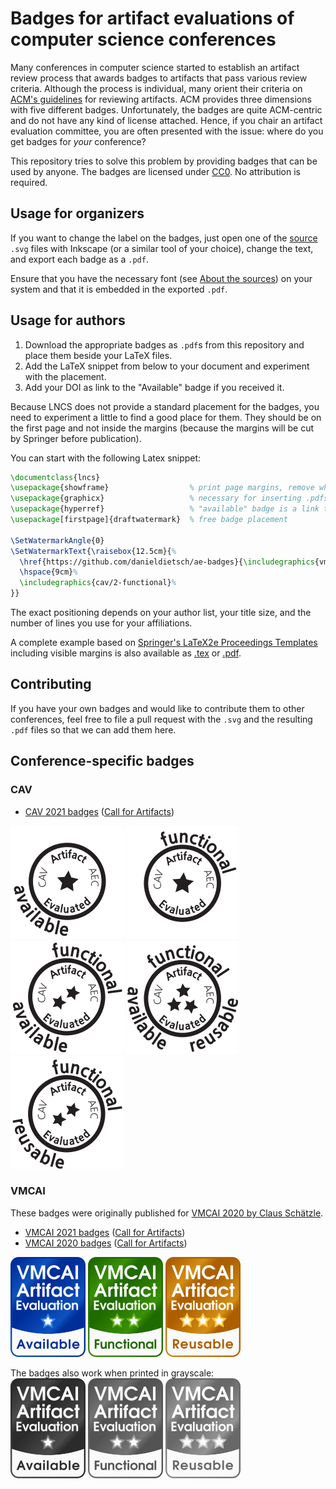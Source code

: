 # Badges for artifact evaluations of computer science conferences
Many conferences in computer science started to establish an artifact review process that awards badges to artifacts that pass various review criteria. Although the process is individual, many orient their criteria on [ACM's guidelines](https://www.acm.org/publications/policies/artifact-review-badging) for reviewing artifacts. ACM provides three dimensions with five different badges. Unfortunately, the badges are quite ACM-centric and do not have any kind of license attached. Hence, if you chair an artifact evaluation committee, you are often presented with the issue: where do you get badges for _your_ conference?

This repository tries to solve this problem by providing badges that can be used by anyone. The badges are licensed under [CC0](https://creativecommons.org/publicdomain/zero/1.0/). No attribution is required.


## Usage for organizers
If you want to change the label on the badges, just open one of the [source](src/about-the-sources.md) `.svg` files with Inkscape (or a similar tool of your choice), change the text, and export each badge as a `.pdf`.

Ensure that you have the necessary font (see [About the sources](src/about-the-sources.md)) on your system and that it is embedded in the exported `.pdf`.


## Usage for authors
1. Download the appropriate badges as `.pdf`s from this repository and place them beside your LaTeX files.
2. Add the LaTeX snippet from below to your document and experiment with the placement.
3. Add your DOI as link to the "Available" badge if you received it.

Because LNCS does not provide a standard placement for the badges, you need to experiment a little to find a good place for them.
They should be on the first page and not inside the margins (because the margins will be cut by Springer before publication).

You can start with the following Latex snippet:

```tex
\documentclass{lncs}
\usepackage{showframe}                  % print page margins, remove when positioning is satisfying
\usepackage{graphicx}                   % necessary for inserting .pdfs 
\usepackage{hyperref}                   % "available" badge is a link to the actual DOI 
\usepackage[firstpage]{draftwatermark}  % free badge placement

\SetWatermarkAngle{0}
\SetWatermarkText{\raisebox{12.5cm}{%
  \href{https://github.com/danieldietsch/ae-badges}{\includegraphics{vmcai/1-available}}% 
  \hspace{9cm}%
  \includegraphics{cav/2-functional}%
}}
```

The exact positioning depends on your author list, your title size, and the number of lines you use for your affiliations.

A complete example based on [Springer's LaTeX2e Proceedings Templates](https://www.springer.com/gp/computer-science/lncs/conference-proceedings-guidelines) including visible margins is also available as [.tex](examples/lncs/samplepaper.tex) or [.pdf](examples/lncs/samplepaper.pdf).


## Contributing
If you have your own badges and would like to contribute them to other conferences, feel free to file a pull request with the `.svg` and the resulting `.pdf` files so that we can add them here.


## Conference-specific badges
### CAV
* [CAV 2021 badges](pdf/cav/) ([Call for Artifacts](http://i-cav.org/2022/artifact-evaluation/))  

![cav-badge-available](examples/preview/cav/aec-badge_a.png) ![cav-badge-functional](examples/preview/cav/aec-badge_f.png) ![cav-badge-functional-available](examples/preview/cav/aec-badge_f_a.png) ![cav-badge-functional-available-reusable](examples/preview/cav/aec-badge_f_a_r.png) ![cav-badge-functional-reusable](examples/preview/cav/aec-badge_f_r.png)

### VMCAI
These badges were originally published for [VMCAI 2020 by Claus Schätzle](https://github.com/schaetzc/vmcai-badges).
* [VMCAI 2021 badges](pdf/vmcai/) ([Call for Artifacts](https://popl20.sigplan.org/home/VMCAI-2021#Call-for-Artifacts))
* [VMCAI 2020 badges](pdf/vmcai/) ([Call for Artifacts](https://popl20.sigplan.org/home/VMCAI-2020#Call-for-Artifacts))  


![vmcai-badge-available](examples/preview/vmcai/1-available.png) ![vmcai-badge-functional](examples/preview/vmcai/2-functional.png) ![vmcai-badge-reusable](examples/preview/vmcai/3-reusable.png)  

The badges also work when printed in grayscale:  
![vmcai-badge-available-gray](examples/preview/vmcai/1-available.gray.png) ![vmcai-badge-functional-gray](examples/preview/vmcai/2-functional.gray.png) ![vmcai-badge-reusable-gray](examples/preview/vmcai/3-reusable.gray.png)